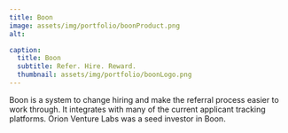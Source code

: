```yaml
---
title: Boon
image: assets/img/portfolio/boonProduct.png
alt:

caption:
  title: Boon
  subtitle: Refer. Hire. Reward.
  thumbnail: assets/img/portfolio/boonLogo.png
---
```

Boon is a system to change hiring and make the referral process easier to work through.
It integrates with many of the current applicant tracking platforms. Orion Venture
Labs was a seed investor in Boon. 
